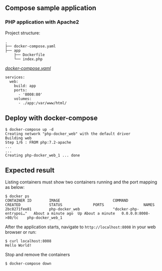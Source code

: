 ## Compose sample application
### PHP application with Apache2

Project structure:
```
.
├── docker-compose.yaml
├── app
    ├── Dockerfile
    └── index.php

```

[_docker-compose.yaml_](docker-compose.yaml)
```
services:
  web:
    build: app
    ports: 
      - '8008:80'
    volumes:
      - ./app:/var/www/html/
```

## Deploy with docker-compose

```
$ docker-compose up -d
Creating network "php-docker_web" with the default driver
Building web
Step 1/6 : FROM php:7.2-apache
...
...
Creating php-docker_web_1 ... done

```

## Expected result

Listing containers must show two containers running and the port mapping as below:
```
$ docker ps
CONTAINER ID        IMAGE                        COMMAND                  CREATED             STATUS              PORTS                  NAMES
2bc8271fee81        php-docker_web               "docker-php-entrypoi…"   About a minute ago  Up About a minute   0.0.0.0:8008->80/tc    php-docker_web_1
```

After the application starts, navigate to `http://localhost:8008` in your web browser or run:
```
$ curl localhost:8008
Hello World!
```

Stop and remove the containers
```
$ docker-compose down
```
